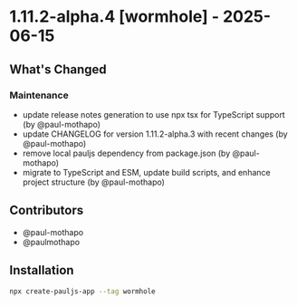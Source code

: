 # 1.11.2-alpha.4 [wormhole] - 2025-06-15

## What's Changed

### Maintenance
- update release notes generation to use npx tsx for TypeScript support (by @paul-mothapo)
- update CHANGELOG for version 1.11.2-alpha.3  with recent changes (by @paul-mothapo)
- remove local pauljs dependency from package.json (by @paul-mothapo)
- migrate to TypeScript and ESM, update build scripts, and enhance project structure (by @paul-mothapo)

## Contributors

- @paul-mothapo
- @paulmothapo

## Installation

```bash
npx create-pauljs-app --tag wormhole
```
